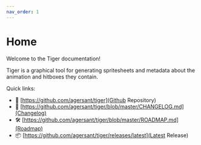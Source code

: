 ```yaml
---
nav_order: 1
---
```


# Home

Welcome to the Tiger documentation!

Tiger is a graphical tool for generating spritesheets and metadata about the animation and hitboxes they contain.

Quick links:
- 💾 [https://github.com/agersant/tiger](Github Repository)
- 📝 [https://github.com/agersant/tiger/blob/master/CHANGELOG.md](Changelog)
- 🛠 [https://github.com/agersant/tiger/blob/master/ROADMAP.md](Roadmap)
- 📦 [https://github.com/agersant/tiger/releases/latest](Latest Release)